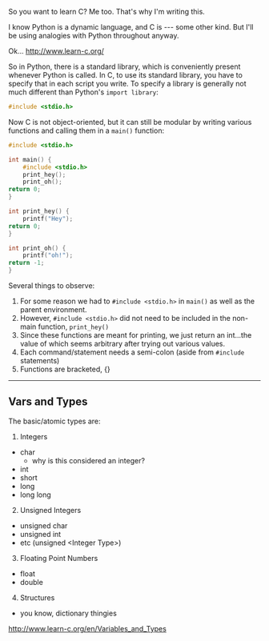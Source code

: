 

So you want to learn C?  Me too.  That's why I'm writing this.

I know Python is a dynamic language, and C is --- some other kind.  But I'll be using
analogies with Python throughout anyway.  

Ok...  http://www.learn-c.org/

So in Python, there is a standard library, which is conveniently present whenever Python is called. 
In C, to use its standard library, you have to specify that in each script you write.  To specify
a library is generally not much different than Python's `import library`:
```c
#include <stdio.h>
```

Now C is not object-oriented, but it can still be modular by writing various functions and calling
them in a `main()` function:
```c
#include <stdio.h>

int main() {
    #include <stdio.h>
    print_hey();
    print_oh();
return 0;
}

int print_hey() {
    printf("Hey");
return 0;
}

int print_oh() {
    printf("oh!");
return -1;
}
```

Several things to observe:
1. For some reason we had to `#include <stdio.h>` in `main()` as well as the parent environment.
2. However, `#include <stdio.h>` did not need to be included in the non-main function, `print_hey()`
3. Since these functions are meant for printing, we just return an int...the value of which seems arbitrary after trying out various values.  
4. Each command/statement needs a semi-colon (aside from `#include` statements)
5. Functions are bracketed, {}

--------------------------------------------------------------------------

## Vars and Types
The basic/atomic types are:
1. Integers
  * char
    - why is this considered an integer?
  * int
  * short
  * long
  * long long
2. Unsigned Integers
  * unsigned char
  * unsigned int
  * etc (unsigned \<Integer Type\>)
3. Floating Point Numbers
  * float
  * double
4. Structures
  * you know, dictionary thingies


http://www.learn-c.org/en/Variables_and_Types
